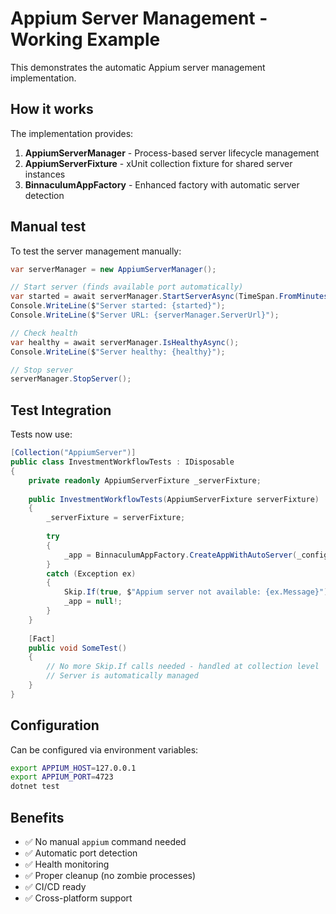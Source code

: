 # Appium Server Management - Working Example

This demonstrates the automatic Appium server management implementation.

## How it works

The implementation provides:

1. **AppiumServerManager** - Process-based server lifecycle management
2. **AppiumServerFixture** - xUnit collection fixture for shared server instances
3. **BinnaculumAppFactory** - Enhanced factory with automatic server detection

## Manual test

To test the server management manually:

```csharp
var serverManager = new AppiumServerManager();

// Start server (finds available port automatically)
var started = await serverManager.StartServerAsync(TimeSpan.FromMinutes(1));
Console.WriteLine($"Server started: {started}");
Console.WriteLine($"Server URL: {serverManager.ServerUrl}");

// Check health
var healthy = await serverManager.IsHealthyAsync();
Console.WriteLine($"Server healthy: {healthy}");

// Stop server
serverManager.StopServer();
```

## Test Integration

Tests now use:

```csharp
[Collection("AppiumServer")]
public class InvestmentWorkflowTests : IDisposable
{
    private readonly AppiumServerFixture _serverFixture;
    
    public InvestmentWorkflowTests(AppiumServerFixture serverFixture)
    {
        _serverFixture = serverFixture;
        
        try 
        {
            _app = BinnaculumAppFactory.CreateAppWithAutoServer(_config, _serverFixture);
        }
        catch (Exception ex)
        {
            Skip.If(true, $"Appium server not available: {ex.Message}");
            _app = null!;
        }
    }
    
    [Fact] 
    public void SomeTest()
    {
        // No more Skip.If calls needed - handled at collection level
        // Server is automatically managed
    }
}
```

## Configuration

Can be configured via environment variables:

```bash
export APPIUM_HOST=127.0.0.1
export APPIUM_PORT=4723
dotnet test
```

## Benefits

- ✅ No manual `appium` command needed
- ✅ Automatic port detection
- ✅ Health monitoring
- ✅ Proper cleanup (no zombie processes)
- ✅ CI/CD ready
- ✅ Cross-platform support